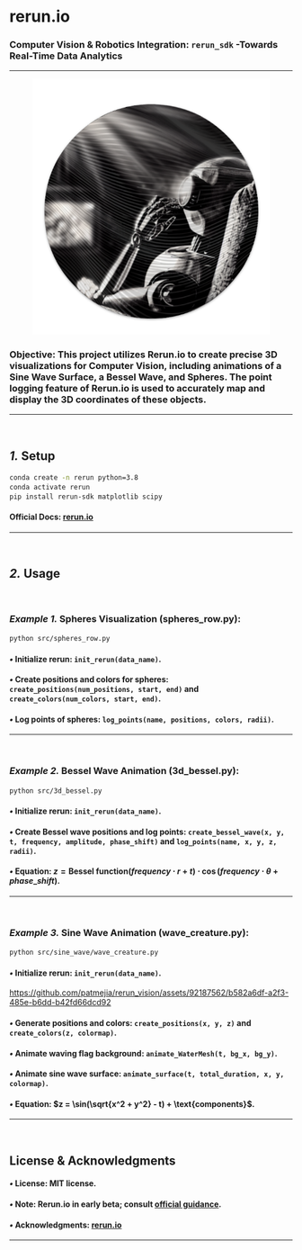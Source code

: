 # rerun.io
### Computer Vision & Robotics Integration: `rerun_sdk` -Towards Real-Time Data Analytics

---
<p align="center">
<img src="media/rerun_vision_robot.png" alt="Alt text" width="423">
</p>

### **Objective**: This project utilizes Rerun.io to create precise 3D visualizations for Computer Vision, including animations of a Sine Wave Surface, a Bessel Wave, and Spheres. The point logging feature of Rerun.io is used to accurately map and display the 3D coordinates of these objects.


---

<br>

## *1.* Setup

```bash
conda create -n rerun python=3.8
conda activate rerun
pip install rerun-sdk matplotlib scipy
```

#### Official Docs: [rerun.io](https://www.rerun.io/docs/getting-started)

---
<br>

## *2.* Usage

<br>

### *Example 1.* Spheres Visualization (spheres_row.py):

```bash
python src/spheres_row.py
```

#### *•* Initialize rerun: `init_rerun(data_name)`.

#### *•* Create positions and colors for spheres: `create_positions(num_positions, start, end)` and `create_colors(num_colors, start, end)`.

#### *•* Log points of spheres: `log_points(name, positions, colors, radii)`.

---
<br>

### *Example 2.* Bessel Wave Animation (3d_bessel.py):
  
```bash
python src/3d_bessel.py
```

#### *•* Initialize rerun: `init_rerun(data_name)`.

#### *•* Create Bessel wave positions and log points: `create_bessel_wave(x, y, t, frequency, amplitude, phase_shift)` and `log_points(name, x, y, z, radii)`.

#### *•* Equation: $z = \text{Bessel function}(frequency \cdot r + t) \cdot \cos(frequency \cdot \theta + phase\_shift)$.

---

<br>

### *Example 3.* Sine Wave Animation (wave_creature.py):

```bash
python src/sine_wave/wave_creature.py
```
#### *•* Initialize rerun: `init_rerun(data_name)`.

https://github.com/patmejia/rerun_vision/assets/92187562/b582a6df-a2f3-485e-b6dd-b42fd66dcd92

#### *•* Generate positions and colors: `create_positions(x, y, z)` and `create_colors(z, colormap)`.

#### *•* Animate waving flag background: `animate_WaterMesh(t, bg_x, bg_y)`.

#### *•* Animate sine wave surface: `animate_surface(t, total_duration, x, y, colormap)`.

#### *•* Equation: $z = \sin(\sqrt{x^2 + y^2} - t) + \text{components}$.


---
<br>

## **License & Acknowledgments**
#### *•* **License**: MIT license.
#### *•* **Note**: Rerun.io in early beta; consult [official guidance](https://www.rerun.io/docs/getting-started).
#### *•* **Acknowledgments**: [rerun.io](https://www.rerun.io)
---
